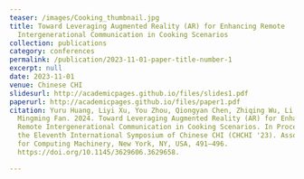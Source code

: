 ```yaml
---
teaser: /images/Cooking_thumbnail.jpg
title: Toward Leveraging Augmented Reality (AR) for Enhancing Remote
  Intergenerational Communication in Cooking Scenarios
collection: publications
category: conferences
permalink: /publication/2023-11-01-paper-title-number-1
excerpt: null
date: 2023-11-01
venue: Chinese CHI
slidesurl: http://academicpages.github.io/files/slides1.pdf
paperurl: http://academicpages.github.io/files/paper1.pdf
citation: Yuru Huang, Liyi Xu, You Zhou, Qiongyan Chen, Zhiqing Wu, Li Feng, and
  Mingming Fan. 2024. Toward Leveraging Augmented Reality (AR) for Enhancing
  Remote Intergenerational Communication in Cooking Scenarios. In Proceedings of
  the Eleventh International Symposium of Chinese CHI (CHCHI '23). Association
  for Computing Machinery, New York, NY, USA, 491–496.
  https://doi.org/10.1145/3629606.3629658.

---
```

